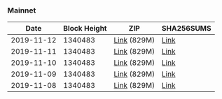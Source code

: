 ### Mainnet

|    Date    | Block Height | ZIP | SHA256SUMS |
| ---------- | ------------ | --- | ---------- |
| 2019-11-12 | 1340483 | [Link](https://s3-ap-southeast-2.amazonaws.com/ion-bootstrap/mainnet/2019-11-12/bootstrap.dat.zip) (829M) | [Link](https://s3-ap-southeast-2.amazonaws.com/ion-bootstrap/mainnet/2019-11-12/SHA256SUMS) |
| 2019-11-11 | 1340483 | [Link](https://s3-ap-southeast-2.amazonaws.com/ion-bootstrap/mainnet/2019-11-11/bootstrap.dat.zip) (829M) | [Link](https://s3-ap-southeast-2.amazonaws.com/ion-bootstrap/mainnet/2019-11-11/SHA256SUMS) |
| 2019-11-10 | 1340483 | [Link](https://s3-ap-southeast-2.amazonaws.com/ion-bootstrap/mainnet/2019-11-10/bootstrap.dat.zip) (829M) | [Link](https://s3-ap-southeast-2.amazonaws.com/ion-bootstrap/mainnet/2019-11-10/SHA256SUMS) |
| 2019-11-09 | 1340483 | [Link](https://s3-ap-southeast-2.amazonaws.com/ion-bootstrap/mainnet/2019-11-09/bootstrap.dat.zip) (829M) | [Link](https://s3-ap-southeast-2.amazonaws.com/ion-bootstrap/mainnet/2019-11-09/SHA256SUMS) |
| 2019-11-08 | 1340483 | [Link](https://s3-ap-southeast-2.amazonaws.com/ion-bootstrap/mainnet/2019-11-08/bootstrap.dat.zip) (829M) | [Link](https://s3-ap-southeast-2.amazonaws.com/ion-bootstrap/mainnet/2019-11-08/SHA256SUMS) |
